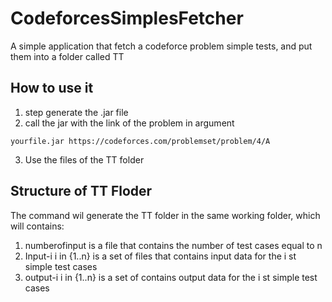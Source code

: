 # CodeforcesSimplesFetcher
A simple application that fetch a codeforce problem simple tests, and put them into a folder called TT

## How to use it
1. step generate the .jar file 
2. call the jar with the link of the problem in argument
```
yourfile.jar https://codeforces.com/problemset/problem/4/A
```
  
3.  Use the files of the TT folder


## Structure of TT Floder
The command wil generate the TT folder in the same working folder, which will contains:
1. numberofinput is a file that contains the number of test cases equal to n
1. Input-i i in {1..n} is a set of files that contains input data for the i st simple test cases
2. output-i i in {1..n} is a set of  contains output data for the i st simple test cases
